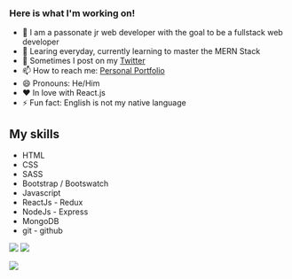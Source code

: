 ### Here is what I'm working on!

- 🔭 I am a passonate jr web developer with the goal to be a fullstack web developer
- 🌱 Learing everyday, currently learning to master the MERN Stack
- 💬 Sometimes I post on my [Twitter](https://twitter.com/MaxRogers78)
- 📫 How to reach me: [Personal Portfolio](https://maxrogers78.github.io/)
- 😄 Pronouns: He/Him
- ❤ In love with React.js
- ⚡ Fun fact: English is not my native language

## My skills

- HTML
- CSS
- SASS
- Bootstrap / Bootswatch
- Javascript
- ReactJs - Redux
- NodeJs - Express
- MongoDB
- git - github

[<img src="https://img.shields.io/badge/Personal-portfolio-blue">](https://maxrogers78.github.io/)
[<img src="https://img.shields.io/twitter/follow/MaxRogers78?color=blue&label=Follow%20me%21&logo=twitter&style=plastic">](https://twitter.com/intent/follow?screen_name=MaxRogers78)

<img src="https://github-readme-stats.vercel.app/api?username=maxrogers78&&show_icons=true&title_color=ffffff&icon_color=bb2acf&text_color=daf7dc&bg_color=191919">
